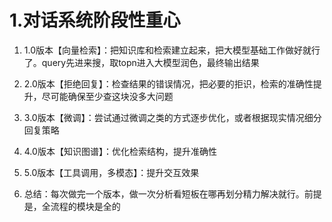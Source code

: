 # 1.对话系统阶段性重心

1. 1.0版本【向量检索】：把知识库和检索建立起来，把大模型基础工作做好就行了。query先进来搜，取topn进入大模型润色，最终输出结果

2. 2.0版本【拒绝回复】：检查结果的错误情况，把必要的拒识，检索的准确性提升，尽可能确保至少查这块没多大问题

3. 3.0版本【微调】：尝试通过微调之类的方式逐步优化，或者根据现实情况细分回复策略

4. 4.0版本【知识图谱】：优化检索结构，提升准确性

5. 5.0版本【工具调用，多模态】：提升交互效果

6. 总结：每次做完一个版本，做一次分析看短板在哪再划分精力解决就行。前提是，全流程的模块是全的

   


